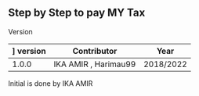 ## Step by Step to pay MY Tax


Version

] version | Contributor | Year |
|---------|-------------|------|
| 1.0.0   |  IKA AMIR , Harimau99 | 2018/2022|


Initial is done by IKA AMIR
